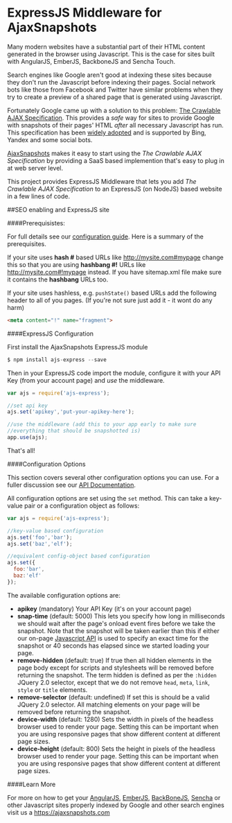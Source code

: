 ExpressJS Middleware for AjaxSnapshots
====================

Many modern websites have a substantial part of their HTML content generated in the browser using Javascript. This is the case for sites built with AngularJS, EmberJS, BackboneJS and Sencha Touch.

Search engines like Google aren't good at indexing these sites because they don't run the Javascript before indexing their pages. Social network bots like those from Facebook and Twitter have similar problems when they try to create a preview of a shared page that is generated using Javascript.

Fortunately Google came up with a solution to this problem: [The Crawlable AJAX Specification](https://developers.google.com/webmasters/ajax-crawling/). This provides a _safe_ way for sites to provide Google with snapshots of their pages' HTML _after_ all necessary Javascript has run. This specification has been [widely adopted](blog.ajaxsnapshots.com/2013/11/googles-crawlable-ajax-specification.html) and is supported by Bing, Yandex and some social bots.

[AjaxSnapshots](https://ajaxsnapshots.com) makes it easy to start using the _The Crawlable AJAX Specification_ by providing a SaaS based implemention that's easy to plug in at web server level. 

This project provides ExpressJS Middleware that lets you add _The Crawlable AJAX Specification_ to an ExpressJS (on NodeJS) based website in a few lines of code.

##SEO enabling and ExpressJS site

####Prerequisistes:

For full details see our [configuration guide](https://ajaxsnapshots.com/configGuide). Here is a summary of the prerequisites.

If your site uses __hash #__ based URLs like http://mysite.com#mypage change this so that you are using __hashbang #!__ URLs like http://mysite.com#!mypage instead. If you have sitemap.xml file make sure it contains the __hashbang__ URLs too.

If your site uses hashless, e.g. `pushState()` based URLs add the following header to all of you pages. (If you're not sure just add it - it wont do any harm)

```html
<meta content="!" name="fragment">
```

####ExpressJS Configuration

First install the AjaxSnapshots ExpressJS module

```js
$ npm install ajs-express --save
```

Then in your ExpressJS code import the module, configure it with your API Key (from your account page) and _use_ the middleware. 

```js
var ajs = require('ajs-express');

//set api key
ajs.set('apikey','put-your-apikey-here');

//use the middleware (add this to your app early to make sure 
//everything that should be snapshotted is)
app.use(ajs);
```

That's all!

####Configuration Options

This section covers several other configuration options you can use. For a fuller discussion see our [API Documentation](https://ajaxsnapshots.com/apidocs).

All configuration options are set using the `set` method. This can take a key-value pair or a configuration object as follows:

```js
var ajs = require('ajs-express');

//key-value based configuration
ajs.set('foo','bar');
ajs.set('baz','elf');

//equivalent config-object based configuration
ajs.set({
  foo:'bar',
  baz:'elf'
});

```

The available configuration options are:

* __apikey__ (mandatory) Your API Key (it's on your account page)
* __snap-time__ (default: 5000) This lets you specify how long in milliseconds we should wait after the page's onload event fires before we take the snapshot. Note that the snapshot will be taken earlier than this if either our on-page [Javascript API](https://ajaxsnapshots.com/apidocs#JavascriptAPI) is used to specify an exact time for the snapshot or 40 seconds has elapsed since we started loading your page.
* __remove-hidden__ (default: true) If true then all hidden elements in the page body except for scripts and stylesheets will be removed before returning the snapshot. The term hidden is defined as per the `:hidden` JQuery 2.0 selector, except that we do not remove `head`, `meta`, `link`, `style` or `title` elements.
* __remove-selector__ (default: undefined) If set this is should be a valid JQuery 2.0 selector. All matching elements on your page will be removed before returning the snapshot.
* __device-width__ (default: 1280) Sets the width in pixels of the headless browser used to render your page. Setting this can be important when you are using responsive pages that show different content at different page sizes.
* __device-height__ (default: 800) Sets the height in pixels of the headless browser used to render your page. Setting this can be important when you are using responsive pages that show different content at different page sizes.

####Learn More

For more on how to get your [AngularJS](http://angularjs.org/), [EmberJS](http://emberjs.com/), [BackBoneJS](http://backbonejs.org/), [Sencha](http://www.sencha.com/) or other Javascript sites properly indexed by Google and other search engines visit us a https://ajaxsnapshots.com





